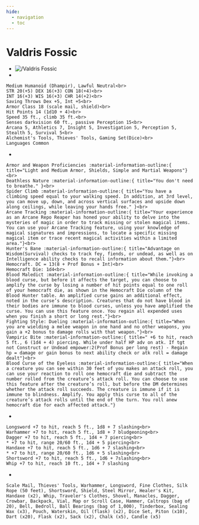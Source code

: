 ```yaml
---
hide:
  - navigation
  - toc
---
```


# Valdris Fossic

<div class="grid cards" markdown>

-   
    <img src="https://half-guinea-press.github.io/Nightmare_Campaign/images/Valdris Fossic.jpg" alt="/Valdris Fossic">

-   
  
    Medium Humanoid (Dhampir), Lawful Neutral<br>
    STR 20(+5) DEX 16(+3) CON 18(+4)<br>
    INT 16(+3) WIS 16(+3) CHR 14(+2)<br>
    Saving Throws Dex +5, Int +5<br>
    Armor Class 18 (scale mail, shield)<br>
    Hit Points 14 (1d10 + 4)<br>
    Speed 35 ft., climb 35 ft.<br>
    Senses darkvision 60 ft., passive Perception 15<br>
    Arcana 5, Athletics 7, Insight 5, Investigation 5, Perception 5, Stealth 5, Survival 5<br>
    Alchemist's Tools, Thieves' Tools, Gaming Set(Dice)<br>
    Languages Common
    
-   

    Armor and Weapon Proficiencies :material-information-outline:{ title="Light and Medium Armor, Shields, Simple and Martial Weapons"}<br>
    Deathless Nature :material-information-outline:{ title="You don't need to breathe." }<br>
    Spider Climb :material-information-outline:{ title="You have a climbing speed equal to your walking speed. In addition, at 3rd level, you can move up, down, and across vertical surfaces and upside down along ceilings, while leaving your hands free." }<br>
    Arcane Tracking :material-information-outline:{ title="Your experience as an Arcane Repo Reaper has honed your ability to delve into the mysteries of magic in order to track missing or stolen magical items. You can use your Arcane Tracking feature, using your knowledge of magical signatures and impressions, to locate a specific missing magical item or trace recent magical activities within a limited area."}<br>
    Hunter's Bane :material-information-outline:{ title="Advantage on Wisdom(Survival) checks to track fey, fiends, or undead, as well as on Intelligence ability checks to recall information about them."}<br>
    Hemocraft. DC = 13(8 + Prof Bonus + Int)<br>
    Hemocraft Die: 1d4<br>
    Blood Maledict :material-information-outline:{ title="While invoking a blood curse, but before it affects the target, you can choose to amplify the curse by losing a number of hit points equal to one roll of your hemocraft die, as shown in the Hemocraft Die column of the Blood Hunter table. An amplified curse gains an additional effect, noted in the curse’s description. Creatures that do not have blood in their bodies are immune to blood curses, unless you have amplified the curse. You can use this feature once. You regain all expended uses when you finish a short or long rest."}<br>
    Fighting Style: Dueling :material-information-outline:{ title="When you are wielding a melee weapon in one hand and no other weapons, you gain a +2 bonus to damage rolls with that weapon."}<br>
    Vampiric Bite :material-information-outline:{ title=" +6 to hit, reach 5 ft., 6 (1d4 + 4) piercing. While under half HP adv on atk. If tgt not Construct or Undead empower:2(Prof Bonus per long rest) - Regain hp = damage or gain bonus to next ability check or atk roll = damage dealt"}<br>
    Blood Curse of the Eyeless :material-information-outline:{ title="When a creature you can see within 30 feet of you makes an attack roll, you can use your reaction to roll one hemocraft die and subtract the number rolled from the creature’s attack roll. You can choose to use this feature after the creature’s roll, but before the DM determines whether the attack roll succeeds. The creature is immune if it is immune to blindness. Amplify. You apply this curse to all of the creature’s attack rolls until the end of the turn. You roll anew hemocraft die for each affected attack."}
    
-   
  
    Longsword +7 to hit, reach 5 ft., 1d8 + 7 slashing<br>
    Warhammer +7 to hit, reach 5 ft., 1d8 + 7 bludgeoning<br>
    Dagger +7 to hit, reach 5 ft., 1d4 + 7 piercing<br>
    * +7 to hit, range 20/60 ft., 1d4 + 5 piercing<br>
    Handaxe +7 to hit, reach 5 ft., 1d6 + 7 slashing<br>
    * +7 to hit, range 20/60 ft., 1d6 + 5 slashing<br>
    Shortsword +7 to hit, reach 5 ft., 1d6 + 7slashing<br>
    Whip +7 to hit, reach 10 ft., 1d4 + 7 slashing

-   

    Scale Mail, Thieves' Tools, Warhammer, Longsword, Fine Clothes, Silk Rope (50 feet), Shortsword, Shield, Steel Mirror, Healer's Kit, Handaxe (x2), Whip, Traveler's Clothes, Shovel, Manacles, Dagger, Crowbar, Backpack, Vial, Map or Scroll Case, Hammer, Caltrops (bag of 20), Bell, Bedroll, Ball Bearings (bag of 1,000), Tinderbox, Sealing Wax (x3), Pouch, Waterskin, Oil (flask) (x2), Dice Set, Piton (x10), Dart (x20), Flask (x2), Sack (x2), Chalk (x5), Candle (x5)
</div>
